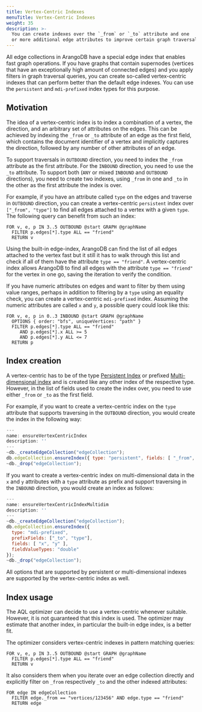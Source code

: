 ```yaml
---
title: Vertex-Centric Indexes
menuTitle: Vertex-Centric Indexes
weight: 35
description: >-
  You can create indexes over the `_from` or `_to` attribute and one
  or more additional edge attributes to improve certain graph traversals
---
```

All edge collections in ArangoDB have a special edge index that enables fast
graph operations. If you have graphs that contain supernodes (vertices that have
an exceptionally high amount of connected edges) and you apply filters in graph
traversal queries, you can create so-called vertex-centric indexes that can
perform better than the default edge indexes. You can use the `persistent` and
`mdi-prefixed` index types for this purpose.

## Motivation

The idea of a vertex-centric index is to index a combination of a vertex, the
direction, and an arbitrary set of attributes on the edges. This can be achieved
by indexing the `_from` or `_to` attribute of an edge as the first field,
which contains the document identifier of a vertex and implicitly captures the
direction, followed by any number of other attributes of an edge.

To support traversals in `OUTBOUND` direction, you need to index the `_from`
attribute as the first attribute. For the `INBOUND` direction, you need to use
the `_to` attribute. To support both (`ANY` or mixed `INBOUND` and `OUTBOUND`
directions), you need to create two indexes, using `_from` in one and `_to` in
the other as the first attribute the index is over.

For example, if you have an attribute called `type` on the edges and traverse
in `OUTBOUND` direction, you can create a vertex-centric `persistent` index over
`["_from", "type"]` to find all edges attached to a vertex with a given `type`.
The following query can benefit from such an index:

```aql
FOR v, e, p IN 3..5 OUTBOUND @start GRAPH @graphName
  FILTER p.edges[*].type ALL == "friend"
  RETURN v
```

Using the built-in edge-index, ArangoDB can find the list of all edges attached
to the vertex fast but it still it has to walk through this list and check if
all of them have the attribute `type == "friend"`. A vertex-centric index allows
ArangoDB to find all edges with the attribute `type == "friend"` for the vertex
in one go, saving the iteration to verify the condition.

If you have numeric attributes on edges and want to filter by them using value
ranges, perhaps in addition to filtering by a `type` using an equality check,
you can create a vertex-centric `mdi-prefixed` index. Assuming the numeric
attributes are called `x` and `y`, a possible query could look like this:

```aql
FOR v, e, p in 0..3 INBOUND @start GRAPH @graphName
  OPTIONS { order: "bfs", uniqueVertices: "path" }
  FILTER p.edges[*].type ALL == "friend"
     AND p.edges[*].x ALL >= 5
     AND p.edges[*].y ALL <= 7
  RETURN p
```

## Index creation

A vertex-centric has to be of the type [Persistent Index](persistent-indexes.md)
or prefixed [Multi-dimensional index](multi-dimensional-indexes.md#prefix-fields)
and is created like any other index of the respective type. However, in the list
of fields used to create the index over, you need to use either `_from` or `_to`
as the first field.

For example, if you want to create a vertex-centric index on the `type` attribute
that supports traversing in the `OUTBOUND` direction, you would create the index
in the following way:

```js
---
name: ensureVertexCentricIndex
description: ''
---
~db._createEdgeCollection("edgeCollection");
db.edgeCollection.ensureIndex({ type: "persistent", fields: [ "_from", "type" ] });
~db._drop("edgeCollection");
```

If you want to create a vertex-centric index on multi-dimensional data in the
`x` and `y` attributes with a `type` attribute as prefix and support traversing
in the `INBOUND` direction, you would create an index as follows:

```js
---
name: ensureVertexCentricIndexMultidim
description: ''
---
~db._createEdgeCollection("edgeCollection");
db.edgeCollection.ensureIndex({
  type: "mdi-prefixed",
  prefixFields: ["_to", "type"],
  fields: [ "x", "y" ],
  fieldValueTypes: "double"
});
~db._drop("edgeCollection");
```

All options that are supported by persistent or multi-dimensional indexes are
supported by the vertex-centric index as well.

## Index usage

The AQL optimizer can decide to use a vertex-centric whenever suitable. However,
it is not guaranteed that this index is used. The optimizer may estimate that
another index, in particular the built-in edge index, is a better fit.

The optimizer considers vertex-centric indexes in pattern matching queries:

```aql
FOR v, e, p IN 3..5 OUTBOUND @start GRAPH @graphName
  FILTER p.edges[*].type ALL == "friend"
  RETURN v
```

It also considers them when you iterate over an edge collection directly and
explicitly filter on `_from` respectively `_to` and the other indexed attributes:


```aql
FOR edge IN edgeCollection
  FILTER edge._from == "vertices/123456" AND edge.type == "friend"
  RETURN edge
```
